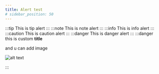 ```yaml
---
title: Alert test
# sidebar_position: 50
---
```


:::tip
This is tip alert
:::
:::note
This is note alert
:::
:::info
This is info alert
:::
:::caution
This is caution alert
:::
:::danger
This is danger alert
:::
:::danger this is custom **title**

and u can add image

![alt text](https://picsum.photos/600/400)

:::
